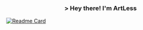 <h3 align="center">> Hey there! I'm ArtLess</h2>

[![Readme Card](https://github-readme-stats.vercel.app/api/pin/?username=ArtLessYT&repo=News-Bot)](https://github.com/ArtLessYT/News-Bot)


